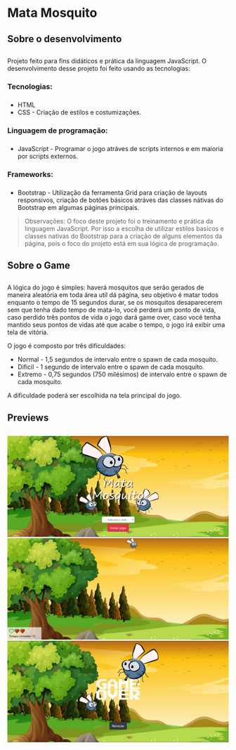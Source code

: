 # Mata Mosquito 

## Sobre o desenvolvimento<h2>
Projeto feito para fins didáticos e prática da linguagem JavaScript. O desenvolvimento desse projeto foi feito usando as tecnologias:

### Tecnologias: <h3> 
* HTML
* CSS - Criação de estilos e costumizações.

### Linguagem de programação: <h3>
* JavaScript - Programar o jogo atráves de scripts internos e em maioria por scripts externos.

### Frameworks: <h3>
* Bootstrap - Utilização da ferramenta Grid para criação de layouts responsivos, criação de botões básicos atráves das classes nátivas do Bootstrap em algumas páginas principais. 

>Observações: O foco deste projeto foi o treinamento e prática da linguagem JavaScript. Por isso a escolha de utilizar estilos basicos e classes nativas do Bootstrap para a criação de alguns elementos da página, pois o foco do projeto está em sua lógica de programação.

## Sobre o Game <h2>

A lógica do jogo é simples: haverá mosquitos que serão gerados de maneira aleatória em toda área utíl dá página, seu objetivo é matar todos enquanto o tempo de 15 segundos durar, se os mosquitos desaparecerem sem que tenha dado tempo de mata-lo, você perderá um ponto de vida, caso perdido três pontos de vida o jogo dará game over, caso você tenha mantido seus pontos de vidas até que acabe o tempo, o jogo irá exibir uma tela de vitória.

O jogo é composto por três dificuldades:

* Normal - 1,5 segundos de intervalo entre o spawn de cada mosquito.
* Dificil - 1 segundo de intervalo entre o spawn de cada mosquito.
* Extremo - 0,75 segundos (750 milésimos) de intervalo entre o spawn de cada mosquito.

A dificuldade poderá ser escolhida na tela principal do jogo.

## Previews <h2>

<div align="center">
    <img src="imagens/preview1.png" width="700">
    <img src="imagens/preview2.png" width="700">
    <img src="imagens/preview3.png" width="700">
</div>